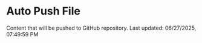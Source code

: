 # Auto Push File

Content that will be pushed to GitHub repository.
Last updated: 06/27/2025, 07:49:59 PM